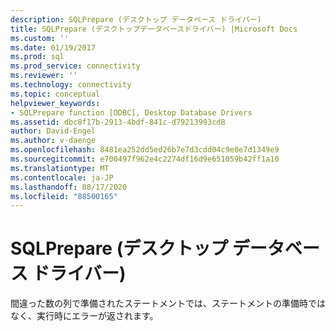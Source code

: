 ```yaml
---
description: SQLPrepare (デスクトップ データベース ドライバー)
title: SQLPrepare (デスクトップデータベースドライバー) |Microsoft Docs
ms.custom: ''
ms.date: 01/19/2017
ms.prod: sql
ms.prod_service: connectivity
ms.reviewer: ''
ms.technology: connectivity
ms.topic: conceptual
helpviewer_keywords:
- SQLPrepare function [ODBC], Desktop Database Drivers
ms.assetid: dbc8f17b-2913-4bdf-841c-d79213993cd8
author: David-Engel
ms.author: v-daenge
ms.openlocfilehash: 8481ea252dd5ed26b7e7d3cdd04c9e0e7d1349e9
ms.sourcegitcommit: e700497f962e4c2274df16d9e651059b42ff1a10
ms.translationtype: MT
ms.contentlocale: ja-JP
ms.lasthandoff: 08/17/2020
ms.locfileid: "88500165"
---
```

# <a name="sqlprepare-desktop-database-drivers"></a>SQLPrepare (デスクトップ データベース ドライバー)
間違った数の列で準備されたステートメントでは、ステートメントの準備時ではなく、実行時にエラーが返されます。
